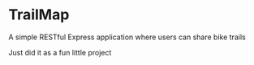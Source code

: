 # TrailMap
A simple RESTful Express application where users can share bike trails

Just did it as a fun little project
